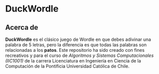# DuckWordle

## Acerca de

**DuckWordle** es el clásico juego de Wordle en que debes adivinar una palabra de 5 letras, pero la diferencia es que todas las palabras son relacionadas a los **patos**. Este repositorio ha sido creado con fines recreativos y para el curso de *Algoritmos y Sistemas Computacionales (IIC1001)* de la carrera Licenciatura en Ingeniería en Ciencia de la Computación de la Pontificia Universidad Católica de Chile.